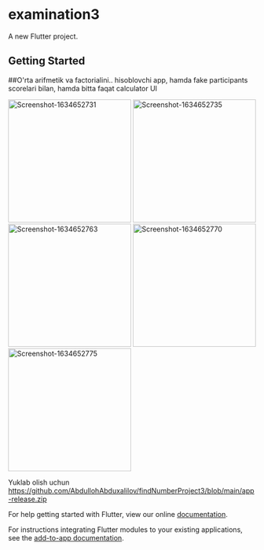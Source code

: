 # examination3

A new Flutter project.

## Getting Started

##O'rta arifmetik va factorialini.. hisoblovchi app, hamda fake participants scorelari bilan, hamda bitta faqat calculator UI

<a href="https://ibb.co/WtQkpzF"><img src="https://i.ibb.co/VmdgpCD/Screenshot-1634652731.png" alt="Screenshot-1634652731" border="0" width="250"></a>
<a href="https://ibb.co/93HYJYV"><img src="https://i.ibb.co/wrh6T6w/Screenshot-1634652735.png" alt="Screenshot-1634652735" border="0" width="250"></a>
<a href="https://ibb.co/82fVC2Q"><img src="https://i.ibb.co/CvYFcvS/Screenshot-1634652763.png" alt="Screenshot-1634652763" border="0" width="250"></a>
<a href="https://ibb.co/FVFZKLv"><img src="https://i.ibb.co/KwJ4XpZ/Screenshot-1634652770.png" alt="Screenshot-1634652770" border="0" width="250"></a>
<a href="https://ibb.co/nsd5Br9"><img src="https://i.ibb.co/zh90Fsp/Screenshot-1634652775.png" alt="Screenshot-1634652775" border="0" width="250"></a>


Yuklab olish uchun
https://github.com/AbdullohAbduxalilov/findNumberProject3/blob/main/app-release.zip


For help getting started with Flutter, view our online
[documentation](https://flutter.dev/).

For instructions integrating Flutter modules to your existing applications,
see the [add-to-app documentation](https://flutter.dev/docs/development/add-to-app).
